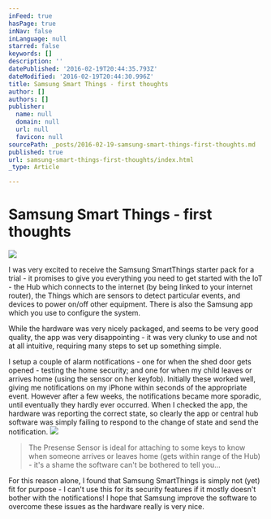 ```yaml
---
inFeed: true
hasPage: true
inNav: false
inLanguage: null
starred: false
keywords: []
description: ''
datePublished: '2016-02-19T20:44:35.793Z'
dateModified: '2016-02-19T20:44:30.996Z'
title: Samsung Smart Things - first thoughts
author: []
authors: []
publisher:
  name: null
  domain: null
  url: null
  favicon: null
sourcePath: _posts/2016-02-19-samsung-smart-things-first-thoughts.md
published: true
url: samsung-smart-things-first-thoughts/index.html
_type: Article

---
```

# Samsung Smart Things - first thoughts
![](https://the-grid-user-content.s3-us-west-2.amazonaws.com/6b46bd7b-b7e7-45ae-a350-1a981ff210a4.jpg)

I was very excited to receive the Samsung SmartThings starter pack for a trial - it promises to give you everything you need to get started with the IoT - the Hub which connects to the internet (by being linked to your internet router), the Things which are sensors to detect particular events, and devices to power on/off other equipment. There is also the Samsung app which you use to configure the system.

While the hardware was very nicely packaged, and seems to be very good quality, the app was very disappointing - it was very clunky to use and not at all intuitive, requiring many steps to set up something simple.

I setup a couple of alarm notifications - one for when the shed door gets opened - testing the home security; and one for when my child leaves or arrives home (using the sensor on her keyfob). Initially these worked well, giving me notifications on my iPhone within seconds of the appropriate event. However after a few weeks, the notifications became more sporadic, until eventually they hardly ever occurred. When I checked the app, the hardware was reporting the correct state, so clearly the app or central hub software was simply failing to respond to the change of state and send the notification.
![](https://the-grid-user-content.s3-us-west-2.amazonaws.com/aa04246a-4c23-404a-9854-44644d0d7c11.jpg)

> The Presense Sensor is ideal for attaching to some keys to know when someone arrives or leaves home (gets within range of the Hub) - it's a shame the software can't be bothered to tell you...

For this reason alone, I found that Samsung SmartThings is simply not (yet) fit for purpose - I can't use this for its security features if it mostly doesn't bother with the notifications!  I hope that Samsung improve the software to overcome these issues as the hardware really is very nice.